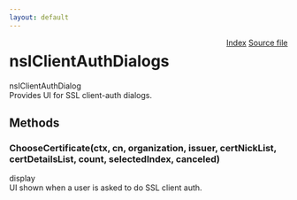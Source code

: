 ```yaml
---
layout: default
---
```

<div class='links' style='float:right'><a href="../index.html">Index</a>
<a href="http://dxr.mozilla.org/mozilla-central/source/security/manager/ssl/public/nsIClientAuthDialogs.idl">Source file</a>
</div>

# nsIClientAuthDialogs #
  
nsIClientAuthDialog  
Provides UI for SSL client-auth dialogs.  
  

## Methods ##

### ChooseCertificate(ctx, cn, organization, issuer, certNickList, certDetailsList, count, selectedIndex, canceled) ###
  
display  
  UI shown when a user is asked to do SSL client auth.  
  
